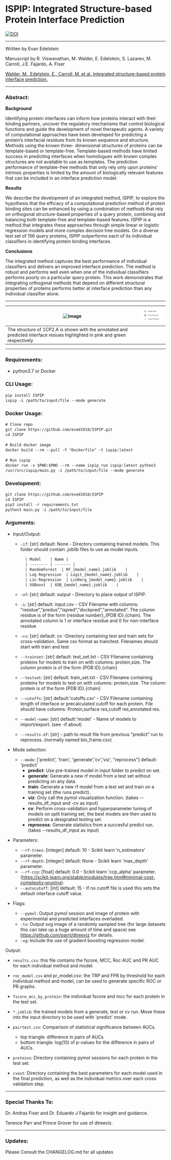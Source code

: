 # ISPIP: Integrated Structure-based Protein Interface Prediction

[![DOI](https://zenodo.org/badge/DOI/10.5281/zenodo.6323262.svg)](https://doi.org/10.5281/zenodo.6323262)

---

<p> Written by Evan Edelstein </p>

<p> Manuscript by R. Viswanathan, M. Walder, E. Edelstein, S. Lazarev, M. Carroll, J.E. Fajardo, A. Fiser </p>

[Walder, M., Edelstein, E., Carroll, M. et al. Integrated structure-based protein interface prediction.](https://bmcbioinformatics.biomedcentral.com/articles/10.1186/s12859-022-04852-2)

---

### Abstract: 

__Background__
<p>Identifying protein interfaces can inform how proteins interact with their binding partners, uncover the regulatory mechanisms that control biological functions and guide the development of novel therapeutic agents. A variety of computational approaches have been developed for predicting a protein’s interfacial residues from its known sequence and structure. Methods using the known three- dimensional structures of proteins can be template-based or template-free. Template-based methods have limited success in predicting interfaces when homologues with known complex structures are not available to use as templates. The prediction performance of template-free methods that only rely only upon proteins’ intrinsic properties is limited by the amount of biologically relevant features that can be included in an interface prediction model.</p>

__Results__
<p> We describe the development of an integrated method, ISPIP, to explore the hypothesis that the efficacy of a computational prediction method of protein binding sites can be enhanced by using a combination of methods that rely on orthogonal structure-based properties of a query protein, combining and balancing both template-free and template-based features. ISPIP is a method that integrates these approaches through simple linear or logistic regression models and more complex decision tree models. On a diverse test set of 156 query proteins, ISPIP outperforms each of its individual classifiers in identifying protein binding interfaces. </p>

__Conclusions__ 
<p>The integrated method captures the best performance of individual classifiers and delivers an improved interface prediction. The method is robust and performs well even when one of the individual classifiers performs poorly on a particular query protein. This work demonstrates that integrating orthogonal methods that depend on different structural properties of proteins performs better at interface prediction than any individual classifier alone.</p>


---

| ![image](Media/output-onlinegiftools.gif) | ![image](Media/legend-removebg-preview.png) |
| --- | --- |
| The structure of 1CP2.A is shown with the annotated and predicted interface resiues highlighted in pink and green respectively | 

---

<h3> Requirements: </h3>

* python3.7 or Docker

<h3>CLI Usage: </h3>

```shell
pip install ISPIP
ispip -i /path/to/input/file --mode generate
```

<h3>Docker Usage: </h3>

```shell
# Clone repo 
git clone https://github.com/eved1018/ISPIP.git
cd ISPIP

# Build docker image
docker build --rm --pull -f "Dockerfile" -t ispip:latest 

# Run ispip
docker run -v $PWD:$PWD --rm --name ispip_run ispip:latest python3 /usr/src/ispip/main.py -i /path/to/input/file --mode generate
```


<h3>Development: </h3>

```shell
git clone https://github.com/eved1018/ISPIP
cd ISPIP
pip3 install -r requirements.txt
python3 main.py -i /path/to/input/file
```

<h3>Arguments:</h3>

- Input/Output:
	* `-if`: [str] default: None - Directory containing trained models. This folder should contain .joblib files to use as model inputs. 


			| Model    | Name |
			| -------- | ------- |
			| RandomForest  | RF_{model_name}.joblib    |
			| Log Regression  | Logit_{model_name}.joblib    |
			| Lin Regression  | LinRerg_{model_name}.joblib    |
			| XGBoost  | XGB_{model_name}.joblib    |

	* `-of`: [str] default: output - Directory to place output of ISPIP.
	* `-i`: [str] default: input.csv - CSV Filename with columns: "residue","predus","ispred","dockpred","annotated". The column residue is of the form {residue number}_{PDB ID}.{chain}. The annotated column is 1 or interface residue and 0 for non-interface residue
	* `-cv`: [str] default: cv -Directory containing test and train sets for cross-validation. Same csv format as train/test. Filenames should start with train and test
	* `--trainset`: [str] default: test_set.txt - CSV Filename containing proteins for models to train on with columns: protein,size. The column protein is of the form {PDB ID}.{chain}
	* `--testset`: [str] default: train_set.txt - CSV Filename containing proteins for models to test on with columns: protein,size. The column protein is of the form {PDB ID}.{chain}
	* `--cutoffs`: [str] default:'cutoffs.csv' - CSV Filename containing length of interface or precalculated cutoff for each protein. File should have columns: Protein,surface res,cutoff res,annotated res. 
	* `--model-name`: [str] default:'model' - Name of models to import/export. (see -if about)
	* `--results-df`: [str] - path to result file from previous "predict" run to reprocess. (normally named bin_frame.csv)

- Mode selection:
	* `--mode`: ['predict', 'train', 'generate','cv','viz', "reprocess"] default: 'predict'  
		* __predict__: Use pre-trained model in input folder to predict on set.
		* __generate__: Generate a new rf model from a test set without predicting on any data.
		* __train__: Generate a new rf model from a test set and train on a training set (the runs predict).
		* __viz__: Only call the pymol visualization function. (takes --results_df_input and -cv as input)
		* __cv__: Perform cross-validation and hyperparameter tuning of models on split training set, the best models are then used to predict on a designated testing set.  
		* __reprocess__: Generate statistics from a succesful predict run. (takes --results_df_input as input)

- Parameters: 
	* `--rf-trees`: [integer] default: 10 - Scikit learn 'n_estimators' parameter.
	* `--rf-depth`: [integer] default: None - Scikit learn 'max_depth' parameter.
	* `--rf-ccp`: [float] default: 0.0 - Scikit learn 'ccp_alpha' parameter. (https://scikit-learn.org/stable/modules/tree.html#minimal-cost-complexity-pruning).
	* `--autocutoff`: [int] default: 15 - If no cutoff file is used this sets the default interface cutoff value.


- Flags: 
	* `--pymol`: Output pymol session and image of protein with experimental and predicted interfaces overladed. 
	* `-tv`: Output svg image of a randomly sampled tree (for large datasets this can take up a huge amount of time and space) see https://github.com/parrt/dtreeviz for details.
	* `-xg`: Include the use of gradient boosting regression model.


Output:

- `results.csv`: this file contains the fscore, MCC, Roc AUC and PR AUC for each individual method and model. 

- `roc_model.csv` and pr_model.csv: the TRP and FPR by threshold for each individual method and model, can be used to generate specific ROC or PR graphs.

- `fscore_mcc_by_protein`: the individual fscore and mcc for each protein in the test set. 

- `*.joblib`: the trained models from a generate, test or cv run. Move these into the input directory to be used with 'predict' mode. 

- `pairtest.csv`: Comparison of statistical significance between AUCs.
	- top triangle: difference in pairs of AUCs
	- bottom triangle: log(10) of p-values for the difference in pairs of AUCs.
- `proteins`: Directory containing pymol sessions for each protein in the test set.  
- `cvout`: Directory containing the best parameters for each model used in the final prediction, as well as the individual metrics over each cross validation step. 


---
### Special Thanks To:

<p>Dr. Andras Fiser and Dr. Eduardo J Fajardo for insight and guidance.</p> 

<p>Terence Parr and Prince Grover for use of dtreeviz.</p>


---
### Updates:
Please Consult the CHANGELOG.md for all updates

